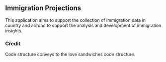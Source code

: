 ## Immigration Projections
This application aims to support the collection of immigration data in country and abroad to
support the analysis and development of immigration insights.

### Credit
Code structure conveys to the love sandwiches code structure.